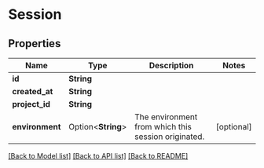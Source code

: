 # Session

## Properties

Name | Type | Description | Notes
------------ | ------------- | ------------- | -------------
**id** | **String** |  | 
**created_at** | **String** |  | 
**project_id** | **String** |  | 
**environment** | Option<**String**> | The environment from which this session originated. | [optional]

[[Back to Model list]](../README.md#documentation-for-models) [[Back to API list]](../README.md#documentation-for-api-endpoints) [[Back to README]](../README.md)


